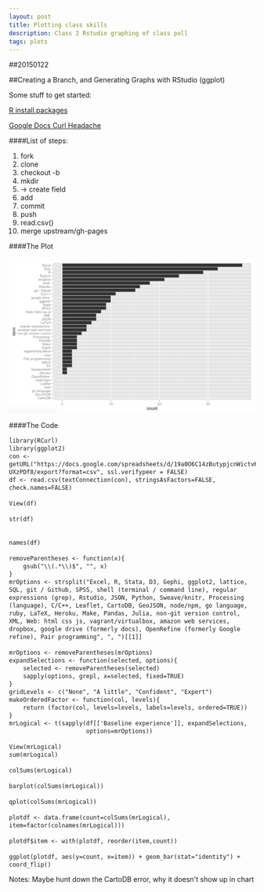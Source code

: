 ```yaml
---
layout: post
title: Plotting class skills
description: Class 2 Rstudio graphing of class poll
tags: plots
---
```


##20150122

##Creating a Branch, and Generating Graphs with RStudio (ggplot)

Some stuff to get started:

[R install.packages](http://math.usask.ca/~longhai/software/installrpkg.html)
	
[Google Docs Curl Headache](http://www.r-bloggers.com/a-tiny-rcurl-headache/)

####List of steps:	

1. fork
2. clone
3. checkout -b <name>
4. mkdir
5. -> create field
6. add 
7. commit
8. push
9. read.csv()
10. merge upstream/gh-pages


####The Plot

![questionnare_plot](https://raw.githubusercontent.com/nygeog/edav/gh-pages/lab/questionnaire/image.png)
	
####The Code	
	
	library(RCurl)
	library(ggplot2)
	con <- getURL("https://docs.google.com/spreadsheets/d/19a0O6C14zButypjcnWictvKWeyPjPjQdrps-UXzPDf8/export?format=csv", ssl.verifypeer = FALSE)
	df <- read.csv(textConnection(con), stringsAsFactors=FALSE, check.names=FALSE)

	View(df)

	str(df)


	names(df)

	removeParentheses <- function(x){
	    gsub("\\(.*\\)$", "", x)
	}
	mrOptions <- strsplit("Excel, R, Stata, D3, Gephi, ggplot2, lattice, SQL, git / Github, SPSS, shell (terminal / command line), regular expressions (grep), Rstudio, JSON, Python, Sweave/knitr, Processing (language), C/C++, Leaflet, CartoDB, GeoJSON, node/npm, go language, ruby, LaTeX, Heroku, Make, Pandas, Julia, non-git version control, XML, Web: html css js, vagrant/virtualbox, amazon web services, dropbox, google drive (formerly docs), OpenRefine (formerly Google refine), Pair programming", ", ")[[1]]

	mrOptions <- removeParentheses(mrOptions)
	expandSelections <- function(selected, options){
	    selected <- removeParentheses(selected)
	    sapply(options, grepl, x=selected, fixed=TRUE)
	}
	gridLevels <- c("None", "A little", "Confident", "Expert")
	makeOrderedFactor <- function(col, levels){
	    return (factor(col, levels=levels, labels=levels, ordered=TRUE))
	}
	mrLogical <- t(sapply(df[['Baseline experience']], expandSelections, 
	                      options=mrOptions))

	View(mrLogical)
	sum(mrLogical)

	colSums(mrLogical)

	barplot(colSums(mrLogical))

	qplot(colSums(mrLogical))

	plotdf <- data.frame(count=colSums(mrLogical), item=factor(colnames(mrLogical)))

	plotdf$item <- with(plotdf, reorder(item,count))

	ggplot(plotdf, aes(y=count, x=item)) + geom_bar(stat="identity") + coord_flip()



Notes: Maybe hunt down the CartoDB error, why it doesn't show up in chart
